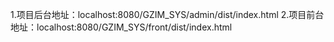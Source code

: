 1.项目后台地址：localhost:8080/GZIM_SYS/admin/dist/index.html
2.项目前台地址：localhost:8080/GZIM_SYS/front/dist/index.html